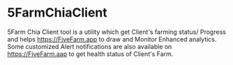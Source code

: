 # 5FarmChiaClient
5Farm Chia Client tool is a utility which get Client's farming status/ Progress and helps https://FiveFarm.app to draw and Monitor Enhanced analytics. Some customized Alert notifications are also available on https://FiveFarm.aap to get health status of Client's Farm.
